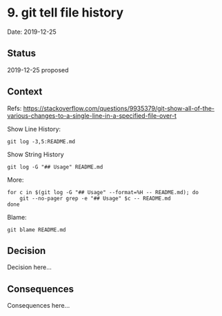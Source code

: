 # 9. git tell file history

Date: 2019-12-25

## Status

2019-12-25 proposed

## Context

Refs: https://stackoverflow.com/questions/9935379/git-show-all-of-the-various-changes-to-a-single-line-in-a-specified-file-over-t

Show Line History:

```
git log -3,5:README.md
```

Show String History

```
git log -G "## Usage" README.md
```

More:

```
for c in $(git log -G "## Usage" --format=%H -- README.md); do
    git --no-pager grep -e "## Usage" $c -- README.md
done
```

Blame:

```
git blame README.md
```

## Decision

Decision here...

## Consequences

Consequences here...
